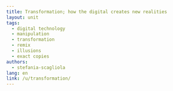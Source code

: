```yaml
---
title: Transformation; how the digital creates new realities 
layout: unit
tags: 
  - digital technology 
  - manipulation
  - transformation
  - remix
  - illusions
  - exact copies
authors: 
  - stefania-scagliola
lang: en
link: /u/transformation/
---
```




<!-- more -->


 
